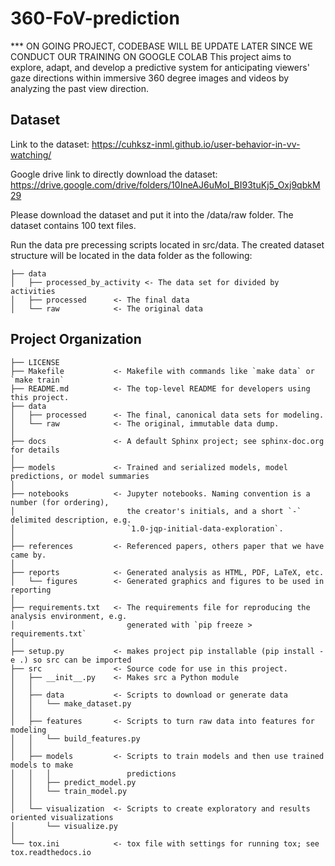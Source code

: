 360-FoV-prediction
==============================
*** ON GOING PROJECT, CODEBASE WILL BE UPDATE LATER SINCE WE CONDUCT OUR TRAINING ON GOOGLE COLAB
This project aims to explore, adapt, and develop a predictive system for anticipating viewers' gaze directions within immersive 360 degree images and videos by analyzing the past view direction.

Dataset
------------
Link to the dataset: https://cuhksz-inml.github.io/user-behavior-in-vv-watching/

Google drive link to directly download the dataset: https://drive.google.com/drive/folders/10IneAJ6uMoI_BI93tuKj5_Oxj9qbkM29

Please download the dataset and put it into the /data/raw folder. The dataset contains 100 text files.

Run the data pre precessing scripts located in src/data. The created dataset structure will be located in the data folder as the following:

    ├── data
    │   ├── processed_by_activity <- The data set for divided by activities
    │   ├── processed      <- The final data
    │   └── raw            <- The original data

Project Organization
------------

    ├── LICENSE
    ├── Makefile           <- Makefile with commands like `make data` or `make train`
    ├── README.md          <- The top-level README for developers using this project.
    ├── data
    │   ├── processed      <- The final, canonical data sets for modeling.
    │   └── raw            <- The original, immutable data dump.
    │
    ├── docs               <- A default Sphinx project; see sphinx-doc.org for details
    │
    ├── models             <- Trained and serialized models, model predictions, or model summaries
    │
    ├── notebooks          <- Jupyter notebooks. Naming convention is a number (for ordering),
    │                         the creator's initials, and a short `-` delimited description, e.g.
    │                         `1.0-jqp-initial-data-exploration`.   
    │
    ├── references         <- Referenced papers, others paper that we have came by.
    │
    ├── reports            <- Generated analysis as HTML, PDF, LaTeX, etc.
    │   └── figures        <- Generated graphics and figures to be used in reporting
    │
    ├── requirements.txt   <- The requirements file for reproducing the analysis environment, e.g.
    │                         generated with `pip freeze > requirements.txt`
    │
    ├── setup.py           <- makes project pip installable (pip install -e .) so src can be imported
    ├── src                <- Source code for use in this project.
    │   ├── __init__.py    <- Makes src a Python module
    │   │
    │   ├── data           <- Scripts to download or generate data
    │   │   └── make_dataset.py
    │   │
    │   ├── features       <- Scripts to turn raw data into features for modeling
    │   │   └── build_features.py
    │   │
    │   ├── models         <- Scripts to train models and then use trained models to make
    │   │   │                 predictions
    │   │   ├── predict_model.py
    │   │   └── train_model.py
    │   │
    │   └── visualization  <- Scripts to create exploratory and results oriented visualizations
    │       └── visualize.py
    │
    └── tox.ini            <- tox file with settings for running tox; see tox.readthedocs.io


